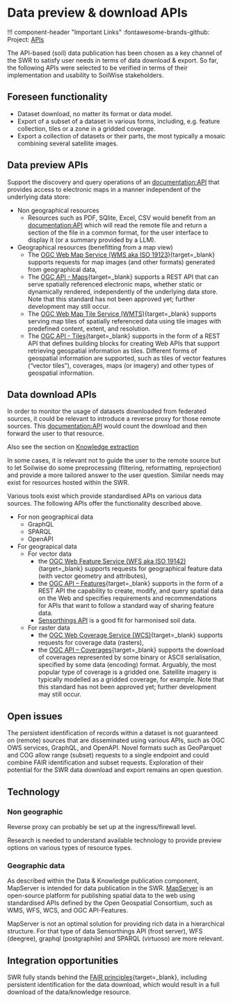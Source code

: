 # Data preview & download APIs

!!! component-header "Important Links"
    :fontawesome-brands-github: Project: [APIs](https://github.com/orgs/soilwise-he/projects/9)

The API-based (soil) data publication has been chosen as a key channel of the SWR to satisfy user needs in terms of data download & export. So far, the following APIs were selected to be verified in terms of their implementation and usability to SoilWise stakeholders.

## Foreseen functionality

- Dataset download, no matter its format or data model.
- Export of a subset of a dataset in various forms, including, e.g. feature collection, tiles or a zone in a gridded coverage.
- Export a collection of datasets or their parts, the most typically a mosaic combining several satellite images.

## Data preview APIs

Support the discovery and query operations of an <documentation:API> that provides access to electronic maps in a manner independent of the underlying data store:

- Non geographical resources
    - Resources such as PDF, SQlite, Excel, CSV would benefit from an <documentation:API> which will read the remote file and return a section of the file in a common format, for the user interface to display it (or a summary provided by a LLM).
- Geographical resources (benefitting from a map view)
    - The [OGC Web Map Service (WMS aka ISO 19123)](https://portal.ogc.org/files/?artifact_id=14416https://ogcapi.ogc.org/maps/){target=_blank} supports requests for map images (and other formats) generated from geographical data,
    - The [OGC API - Maps](https://ogcapi.ogc.org/maps/){target=_blank} supports a REST API that can serve spatially referenced electronic maps, whether static or dynamically rendered, independently of the underlying data store. Note that this standard has not been approved yet; further development may still occur.
    - The [OGC Web Map Tile Service (WMTS)](https://portal.ogc.org/files/?artifact_id=35326){target=_blank} supports serving map tiles of spatially referenced data using tile images with predefined content, extent, and resolution.
    - The [OGC API - Tiles](https://ogcapi.ogc.org/tiles/){target=_blank} supports in the form of a REST API that defines building blocks for creating Web APIs that support retrieving geospatial information as tiles. Different forms of geospatial information are supported, such as tiles of vector features (“vector tiles”), coverages, maps (or imagery) and other types of geospatial information.


## Data download APIs

In order to monitor the usage of datasets downloaded from federated sources, it could be relevant to introduce a reverse proxy for those remote sources. This <documentation:API> would count the download and then forward the user to that resource.

Also see the section on [Knowledge extraction](./knowledge-extraction.md)

In some cases, it is relevant not to guide the user to the remote source but to let Soilwise do some preprocessing (filtering, reformatting, reprojection) and provide a more tailored answer to the user question. Similar needs may exist for resources hosted within the SWR.

Various tools exist which provide standardised APIs on various data sources. The following APIs offer the functionality described above.

- For non geographical data
    - GraphQL
    - SPARQL
    - OpenAPI
- For geograpical data
    - For vector data
        - the [OGC Web Feature Service (WFS aka ISO 19142)](https://portal.ogc.org/files/?artifact_id=39967){target=_blank} supports requests for geographical feature data (with vector geometry and attributes),
        - the [OGC API – Features](https://ogcapi.ogc.org/features/){target=_blank} supports in the form of a REST API the capability to create, modify, and query spatial data on the Web and specifies requirements and recommendations for APIs that want to follow a standard way of sharing feature data.
        - [Sensorthings API]() is a good fit for harmonised soil data.
    - For raster data
        - the [OGC Web Coverage Service (WCS)](https://portal.ogc.org/files/09-110r4){target=_blank} supports requests for coverage data (rasters),
        - the [OGC API – Coverages](https://ogcapi.ogc.org/coverages/){target=_blank} supports the download of coverages represented by some binary or ASCII serialisation, specified by some data (encoding) format. Arguably, the most popular type of coverage is a gridded one. Satellite imagery is typically modelled as a gridded coverage, for example. Note that this standard has not been approved yet; further development may still occur.

## Open issues

The persistent identification of records within a dataset is not guaranteed on (remote) sources that are disseminated using various APIs, such as OGC OWS services, GraphQL, and OpenAPI. Novel formats such as GeoParquet and COG allow range (subset) requests to a single endpoint and could combine FAIR identification and subset requests. Exploration of their potential for the SWR data download and export remains an open question.


## Technology

### Non geographic

Reverse proxy can probably be set up at the ingress/firewall level.

Research is needed to understand available technology to provide preview options on various types of resource types.


### Geographic data

As described within the Data & Knowledge publication component, MapServer is intended for data publication in the SWR. [MapServer](../technical_components/mapserver.md) is an open-source platform for publishing spatial data to the web using standardised APIs defined by the Open Geospatial Consortium, such as WMS, WFS, WCS, and OGC API-Features.

MapServer is not an optimal solution for providing rich data in a hierarchical structure. For that type of data Sensorthings API (frost server), WFS (deegree), graphql (postgraphile) and SPARQL (virtuoso) are more relevant.

## Integration opportunities

SWR fully stands behind the [FAIR principles](https://www.nature.com/articles/sdata201618){target=_blank}, including persistent identification for the data download, which would result in a full download of the data/knowledge resource.

